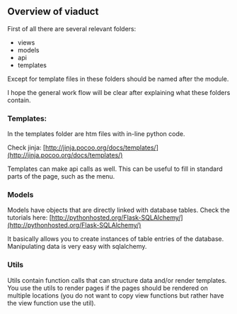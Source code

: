 ## Overview of viaduct

First of all there are several relevant folders:

- views
- models
- api
- templates

Except for template files in these folders should be named after the module.

I hope the general work flow will be clear after explaining what these folders
contain.

### Templates:
In the templates folder are htm files with in-line python code.

Check jinja: [http://jinja.pocoo.org/docs/templates/](http://jinja.pocoo.org/docs/templates/)

Templates can make api calls as well. This can be useful to fill in standard
parts of the page, such as the menu.


### Models
Models have objects that are directly linked with database tables. Check the
tutorials here:
[http://pythonhosted.org/Flask-SQLAlchemy/](http://pythonhosted.org/Flask-SQLAlchemy/)

It basically allows you to create instances of table entries of the database.
Manipulating data is very easy with sqlalchemy.

### Utils
Utils contain function calls that can structure data and/or render templates.
You use the utils to render pages if the pages should be rendered on multiple
locations (you do not want to copy view functions but rather have the view
function use the util).
